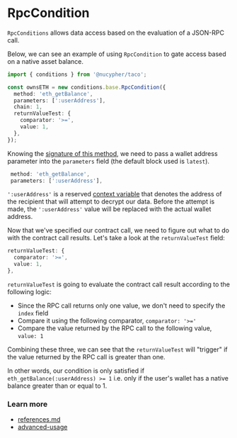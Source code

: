 # RpcCondition

`RpcConditions` allows data access based on the evaluation of a JSON-RPC call.

Below, we can see an example of using  `RpcCondition` to gate access based on a native asset balance.&#x20;

```typescript
import { conditions } from '@nucypher/taco';

const ownsETH = new conditions.base.RpcCondition({
  method: 'eth_getBalance',
  parameters: [':userAddress'],
  chain: 1,
  returnValueTest: {
    comparator: '>=',
    value: 1,
  },
});

```

Knowing the [signature of this method](https://ethereum.org/en/developers/docs/apis/json-rpc/#eth\_getbalance), we need to pass a wallet address parameter into the `parameters` field (the default block used is `latest`).

```typescript
 method: 'eth_getBalance',
 parameters: [':userAddress'],
```

`':userAddress'` is a reserved [context variable](https://app.gitbook.com/o/R2meumXNNad4y1B10iL7/s/WosjlL4zUGUMlcMfuSAp/\~/changes/274/app-development/threshold-access-control-tac/conditions/context-and-context-parameters) that denotes the address of the recipient that will attempt to decrypt our data. Before the attempt is made, the `':userAddress'` value will be replaced with the actual wallet address.

Now that we've specified our contract call, we need to figure out what to do with the contract call results. Let's take a look at the `returnValueTest` field:

```typescript
returnValueTest: {
  comparator: '>=',
  value: 1,
},
```

`returnValueTest` is going to evaluate the contract call result according to the following logic:

* Since the RPC call returns only one value, we don't need to specify the `index` field
* Compare it using the following comparator, `comparator: '>='`
* Compare the value returned by the RPC call to the following value, `value: 1`

Combining these three, we can see that the `returnValueTest` will "trigger" if the value returned by the RPC call is greater than one.

In other words, our condition is only satisfied if `eth_getBalance(:userAddress) >= 1` i.e. only if the user's wallet has a native balance greater than or equal to 1.

### Learn more&#x20;

* [references.md](../references.md "mention")
* [advanced-usage](../advanced-usage/ "mention")

